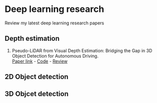 # Deep learning research
Review my latest deep learning research papers 
## Depth estimation
1. Pseudo-LiDAR from Visual Depth Estimation: Bridging the Gap in 3D Object Detection for Autonomous Driving.</br>
[Paper link](https://arxiv.org/abs/1812.07179) - [Code](https://github.com/mileyan/pseudo_lidar) - [Review](https://github.com/AbdalaDiasse/Deep-learning-research/tree/master/paper-review/pseudo-lidar.md)
## 2D Object detection
## 3D Objcet detection

